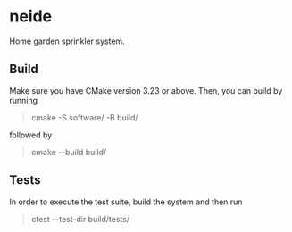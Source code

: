 # neide
Home garden sprinkler system.

## Build
Make sure you have CMake version 3.23 or above. Then, you can build by running

> cmake -S software/ -B build/

followed by

> cmake --build build/

## Tests
In order to execute the test suite, build the system and then run

> ctest --test-dir build/tests/